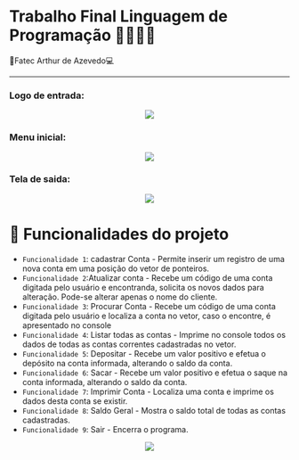 # Trabalho Final Linguagem de Programação 👨‍💻👩‍💻
 🏫Fatec Arthur de Azevedo💻
 <hr>

<h3>Logo de entrada:</h1>
<p align = "center">
<img  src ="https://user-images.githubusercontent.com/61357219/205297621-377a7e90-7f66-470a-a16d-186ac654c9ec.jpg"></img>
</p>
<h3>Menu inicial:</h1>
<p align = "center">
<img align = "center" src ="https://user-images.githubusercontent.com/61357219/205297648-6f6c0393-3c0c-42fb-b6c0-e5beaaaef1d2.jpg"></img>
</p>

<h3>Tela de saida:</h1>
<p align = "center">
<img align = "center" src ="https://user-images.githubusercontent.com/61357219/205297662-8876fcc6-2f78-4d34-a782-e27341d4afd9.jpg"></img>
</p>

# :hammer: Funcionalidades do projeto

- `Funcionalidade 1`: cadastrar Conta - Permite inserir um registro de uma nova conta em uma posição do vetor de ponteiros.
- `Funcionalidade 2`:Atualizar conta - Recebe um código de uma conta digitada pelo usuário e encontranda, solicita os novos dados para alteração. Pode-se alterar apenas o nome do cliente.
- `Funcionalidade 3`: Procurar Conta - Recebe um código de uma conta digitada pelo usuário e localiza a conta no vetor, caso o encontre, é apresentado no console
- `Funcionalidade 4`: Listar todas as contas - Imprime no console todos os dados de todas as contas correntes cadastradas no vetor.
- `Funcionalidade 5`: Depositar - Recebe um valor positivo e efetua o depósito na conta informada, alterando o saldo da conta.
- `Funcionalidade 6`: Sacar - Recebe um valor positivo e efetua o saque na conta informada, alterando o saldo da conta.
- `Funcionalidade 7`: Imprimir Conta - Localiza uma conta e imprime os dados desta conta se existir.
- `Funcionalidade 8`: Saldo Geral - Mostra o saldo total de todas as contas cadastradas.
- `Funcionalidade 9`: Sair -  Encerra o programa.


<p align="center">
<img src="http://img.shields.io/static/v1?label=STATUS&message=%20FINALIZADO&color=GREEN&style=for-the-badge"/>
</p>




